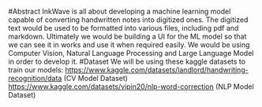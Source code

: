 #Abstract
InkWave is all about developing a machine learning model capable of converting handwritten notes into digitized ones. The digitized text would be used to be formatted into various files, including pdf and markdown. Ultimately we would be building a UI for the ML model so that we can see it in works and use it when required easily. We would be using Computer Vision, Natural Language Processing and Large Language Model in order to develop it. 
#Dataset
We will be using these kaggle datasets to train our models: https://www.kaggle.com/datasets/landlord/handwriting-recognition/data (CV Model Dataset)
https://www.kaggle.com/datasets/vipin20/nlp-word-correction (NLP Model Dataset)
